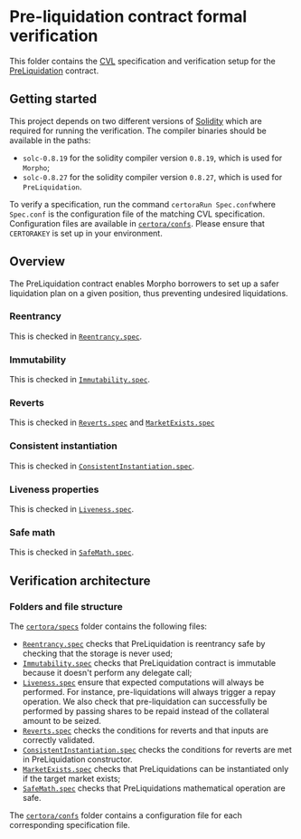 # Pre-liquidation contract formal verification

This folder contains the [CVL](https://docs.certora.com/en/latest/docs/cvl/index.html) specification and verification setup for the [PreLiquidation](../src/PreLiquidation.sol) contract.

## Getting started

This project depends on two different versions of [Solidity](https://soliditylang.org/) which are required for running the verification.
The compiler binaries should be available in the paths:

- `solc-0.8.19` for the solidity compiler version `0.8.19`, which is used for `Morpho`;
- `solc-0.8.27` for the solidity compiler version `0.8.27`, which is used for `PreLiquidation`.

To verify a specification, run the command `certoraRun Spec.conf`where `Spec.conf` is the configuration file of the matching CVL specification.
Configuration files are available in [`certora/confs`](confs).
Please ensure that `CERTORAKEY` is set up in your environment.

## Overview

The PreLiquidation contract enables Morpho borrowers to set up a safer liquidation plan on a given position, thus preventing undesired liquidations.

### Reentrancy

This is checked in [`Reentrancy.spec`](specs/Reentrancy.spec).

### Immutability

This is checked in [`Immutability.spec`](specs/Immutability.spec).

### Reverts

This is checked in [`Reverts.spec`](specs/Reverts.spec) and [`MarketExists.spec`](specs/MarketExists.spec)

### Consistent instantiation

This is checked in [`ConsistentInstantiation.spec`](specs/ConsistentInstantiation.spec).

### Liveness properties

This is checked in [`Liveness.spec`](specs/Liveness.spec).

### Safe math

This is checked in [`SafeMath.spec`](specs/SafeMath.spec).

## Verification architecture

### Folders and file structure

The [`certora/specs`](specs) folder contains the following files:

- [`Reentrancy.spec`](specs/Reentrancy.spec) checks that PreLiquidation is reentrancy safe by checking that the storage is never used;
- [`Immutability.spec`](specs/Immutability.spec) checks that PreLiquidation contract is immutable because it doesn't perform any delegate call;
- [`Liveness.spec`](specs/Liveness.spec) ensure that expected computations will always be performed.
  For instance, pre-liquidations will always trigger a repay operation.
  We also check that pre-liquidation can successfully be performed by passing shares to be repaid instead of the collateral amount to be seized.
- [`Reverts.spec`](specs/Reverts.spec) checks the conditions for reverts and that inputs are correctly validated.
- [`ConsistentInstantiation.spec`](specs/ConsistentInstantiation.spec) checks the conditions for reverts are met in PreLiquidation constructor.
- [`MarketExists.spec`](specs/MarketExists.spec) checks that PreLiquidations can be instantiated only if the target market exists;
- [`SafeMath.spec`](specs/SafeMath.spec) checks that PreLiquidations mathematical operation are safe.

The [`certora/confs`](confs) folder contains a configuration file for each corresponding specification file.
